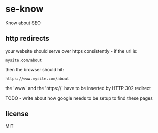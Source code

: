 se-know
=======

Know about SEO

## http redirects

your website should serve over https consistently - if the url is:

```
mysite.com/about
```

then the browser should hit:

```
https://www.mysite.com/about
```

the 'www' and the 'https://' have to be inserted by HTTP 302 redirect

TODO - write about how google needs to be setup to find these pages

## license

MIT